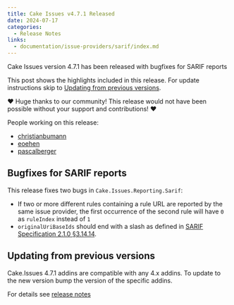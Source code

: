 ```yaml
---
title: Cake Issues v4.7.1 Released
date: 2024-07-17
categories:
  - Release Notes
links:
  - documentation/issue-providers/sarif/index.md
---
```


Cake Issues version 4.7.1 has been released with bugfixes for SARIF reports

<!-- more -->

This post shows the highlights included in this release.
For update instructions skip to [Updating from previous versions](#updating-from-previous-versions).

❤ Huge thanks to our community! This release would not have been possible without your support and contributions! ❤

People working on this release:

* [christianbumann](https://github.com/christianbumann)
* [eoehen](https://github.com/eoehen)
* [pascalberger](https://github.com/pascalberger)

## Bugfixes for SARIF reports

This release fixes two bugs in `Cake.Issues.Reporting.Sarif`:

* If two or more different rules containing a rule URL are reported by the same issue provider,
  the first occurrence of the second rule will have `0` as `ruleIndex` instead of `1`
* `originalUriBaseIds` should end with a slash as defined in [SARIF Specification 2.1.0 §3.14.14].

## Updating from previous versions

Cake.Issues 4.7.1 addins are compatible with any 4.x addins.
To update to the new version bump the version of the specific addins.

For details see [release notes](https://github.com/cake-contrib/Cake.Issues/releases/tag/4.7.1)

[SARIF Specification 2.1.0 §3.14.14]: https://docs.oasis-open.org/sarif/sarif/v2.1.0/os/sarif-v2.1.0-os.html#_Toc34317431
